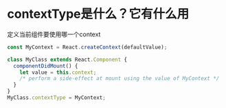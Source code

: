 # contextType是什么？它有什么用

定义当前组件要使用哪一个context

```js
const MyContext = React.createContext(defaultValue);

class MyClass extends React.Component {
  componentDidMount() {
    let value = this.context;
    /* perform a side-effect at mount using the value of MyContext */
  }
}
MyClass.contextType = MyContext;
```